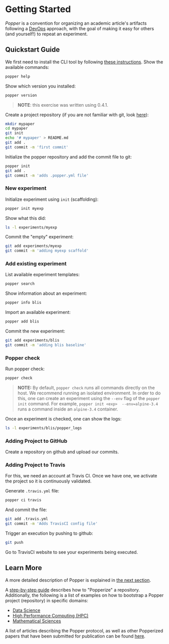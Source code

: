 # Getting Started

_Popper_ is a convention for organizing an academic article's 
artifacts following a [DevOps](https://en.wikipedia.org/wiki/DevOps) 
approach, with the goal of making it easy for others (and yourself!) 
to repeat an experiment.

## Quickstart Guide

We first need to install the CLI tool by following [these 
instructions](https://github.com/systemslab/popper/tree/master/popper#install). 
Show the available commands:

```bash
popper help
```

Show which version you installed:

```bash
popper version
```

> **NOTE**: this exercise was written using 0.4.1.

Create a project repository (if you are not familiar with git, look [here](https://www.learnenough.com/git-tutorial)):

```bash
mkdir mypaper
cd mypaper
git init
echo '# mypaper' > README.md
git add .
git commit -m 'first commit'
```

Initialize the popper repository and add the commit file to git:

```bash
popper init
git add .
git commit -m 'adds .popper.yml file'
```

### New experiment

Initialize experiment using `init` (scaffolding):

```bash
popper init myexp
```

Show what this did:

```bash
ls -l experiments/myexp
```

Commit the "empty" experiment:

```bash
git add experiments/myexp
git commit -m 'adding myexp scaffold'
```

### Add existing experiment

List available experiment templates:

```bash
popper search
```

Show information about an experiment:

```bash
popper info blis
```

Import an available experiment:

```bash
popper add blis
```

Commit the new experiment:

```bash
git add experiments/blis
git commit -m 'adding blis baseline'
```

### Popper check

Run popper check:

```bash
popper check
```

> **NOTE:** By default, `popper check` runs all commands directly on 
the host. We recommend running an isolated environment. In order to do 
this, one can create an experiment using the `--env` flag of the 
`popper init` command. For example, `popper init <exp> 
--env=alpine-3.4` runs a command inside an `alpine-3.4` container.

Once an experiment is checked, one can show the logs:

```bash
ls -l experiments/blis/popper_logs
```

### Adding Project to GitHub

Create a repository on github and upload our commits.

### Adding Project to Travis

For this, we need an account at Travis CI. Once we have one, we 
activate the project so it is continuously validated.

Generate `.travis.yml` file:

```bash
popper ci travis
```

And commit the file:

```bash
git add .travis.yml
git commit -m 'Adds TravisCI config file'
```

Trigger an execution by pushing to github:

```bash
git push
```

Go to TravisCI website to see your experiments being executed.


## Learn More

A more detailed description of Popper is explained in [the next 
section](intro_to_popper.html).

A [step-by-step guide](../tutorial/from_scratch.html) describes how to 
"Popperize" a repository. Additionally, the following is a list of 
examples on how to bootstrap a Popper project (repository) in specific 
domains:

  * [Data Science](../tutorial/data-science.html)
  * [High Performance Computing (HPC)](../tutorial/hpc.html)
  * [Mathematical Sciences](../tutorial/math_science.html)

A list of articles describing the Popper protocol, as well as other 
Popperized papers that have been submitted for publication can be 
found [here](https://falsifiable.us/pubs).
